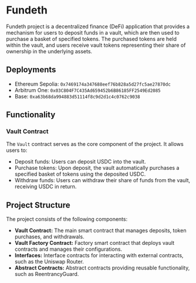 # Fundeth

Fundeth project is a decentralized finance (DeFi) application that provides a mechanism for users to deposit funds in a vault, which are then used to purchase a basket of specified tokens. The purchased tokens are held within the vault, and users receive vault tokens representing their share of ownership in the underlying assets.

## Deployments
- Ethereum Sepolia: `0x7469174a347688eef76b828a5d27fc5ae27870dc`
- Arbitrum One: `0x03C804F7C435Ad659452b6B86185FF2549Ed2085`
- Base: `0xa63b68da994883d51114f8c9d2d1c4c0762c9038`

## Functionality

### Vault Contract

The `Vault` contract serves as the core component of the project. It allows users to:

- Deposit funds: Users can deposit USDC into the vault.
- Purchase tokens: Upon deposit, the vault automatically purchases a specified basket of tokens using the deposited USDC.
- Withdraw funds: Users can withdraw their share of funds from the vault, receiving USDC in return.

## Project Structure

The project consists of the following components:

- **Vault Contract:** The main smart contract that manages deposits, token purchases, and withdrawals.
- **Vault Factory Contract:** Factory smart contract that deploys vault contracts and manages their configurations.
- **Interfaces:** Interface contracts for interacting with external contracts, such as the Uniswap Router.
- **Abstract Contracts:** Abstract contracts providing reusable functionality, such as ReentrancyGuard.
